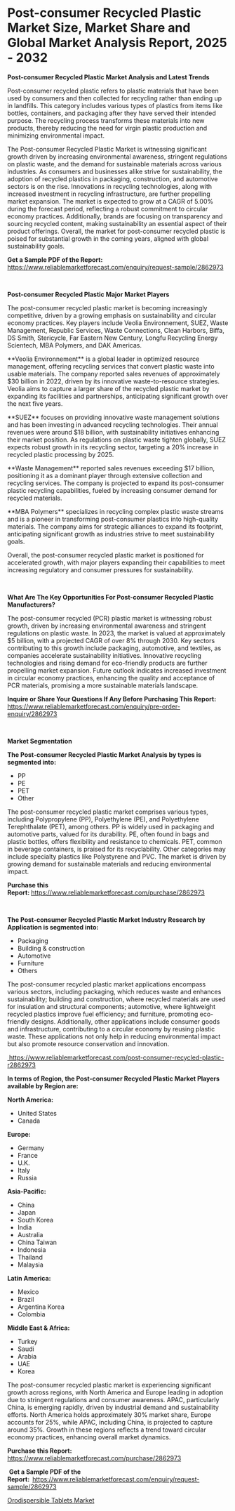 <p><h1>Post-consumer Recycled Plastic Market Size, Market Share and Global Market Analysis Report, 2025 - 2032</h1></p><p><strong>Post-consumer Recycled Plastic Market Analysis and Latest Trends</strong></p>
<p><p>Post-consumer recycled plastic refers to plastic materials that have been used by consumers and then collected for recycling rather than ending up in landfills. This category includes various types of plastics from items like bottles, containers, and packaging after they have served their intended purpose. The recycling process transforms these materials into new products, thereby reducing the need for virgin plastic production and minimizing environmental impact.</p><p>The Post-consumer Recycled Plastic Market is witnessing significant growth driven by increasing environmental awareness, stringent regulations on plastic waste, and the demand for sustainable materials across various industries. As consumers and businesses alike strive for sustainability, the adoption of recycled plastics in packaging, construction, and automotive sectors is on the rise. Innovations in recycling technologies, along with increased investment in recycling infrastructure, are further propelling market expansion. The market is expected to grow at a CAGR of 5.00% during the forecast period, reflecting a robust commitment to circular economy practices. Additionally, brands are focusing on transparency and sourcing recycled content, making sustainability an essential aspect of their product offerings. Overall, the market for post-consumer recycled plastic is poised for substantial growth in the coming years, aligned with global sustainability goals.</p></p>
<p><strong>Get a Sample PDF of the Report:&nbsp;</strong> <a href="https://www.reliablemarketforecast.com/enquiry/request-sample/2862973?utm_campaign=3139&utm_medium=2&utm_source=Github&utm_content=ia&utm_term=12032025&utm_id=post-consumer-recycled-plastic">https://www.reliablemarketforecast.com/enquiry/request-sample/2862973</a></p>
<p>&nbsp;</p>
<p><strong>Post-consumer Recycled Plastic Major Market Players</strong></p>
<p><p>The post-consumer recycled plastic market is becoming increasingly competitive, driven by a growing emphasis on sustainability and circular economy practices. Key players include Veolia Environnement, SUEZ, Waste Management, Republic Services, Waste Connections, Clean Harbors, Biffa, DS Smith, Stericycle, Far Eastern New Century, Longfu Recycling Energy Scientech, MBA Polymers, and DAK Americas.</p><p>**Veolia Environnement** is a global leader in optimized resource management, offering recycling services that convert plastic waste into usable materials. The company reported sales revenues of approximately $30 billion in 2022, driven by its innovative waste-to-resource strategies. Veolia aims to capture a larger share of the recycled plastic market by expanding its facilities and partnerships, anticipating significant growth over the next five years.</p><p>**SUEZ** focuses on providing innovative waste management solutions and has been investing in advanced recycling technologies. Their annual revenues were around $18 billion, with sustainability initiatives enhancing their market position. As regulations on plastic waste tighten globally, SUEZ expects robust growth in its recycling sector, targeting a 20% increase in recycled plastic processing by 2025.</p><p>**Waste Management** reported sales revenues exceeding $17 billion, positioning it as a dominant player through extensive collection and recycling services. The company is projected to expand its post-consumer plastic recycling capabilities, fueled by increasing consumer demand for recycled materials.</p><p>**MBA Polymers** specializes in recycling complex plastic waste streams and is a pioneer in transforming post-consumer plastics into high-quality materials. The company aims for strategic alliances to expand its footprint, anticipating significant growth as industries strive to meet sustainability goals.</p><p>Overall, the post-consumer recycled plastic market is positioned for accelerated growth, with major players expanding their capabilities to meet increasing regulatory and consumer pressures for sustainability.</p></p>
<p>&nbsp;</p>
<p><strong>What Are The Key Opportunities For Post-consumer Recycled Plastic Manufacturers?</strong></p>
<p><p>The post-consumer recycled (PCR) plastic market is witnessing robust growth, driven by increasing environmental awareness and stringent regulations on plastic waste. In 2023, the market is valued at approximately $5 billion, with a projected CAGR of over 8% through 2030. Key sectors contributing to this growth include packaging, automotive, and textiles, as companies accelerate sustainability initiatives. Innovative recycling technologies and rising demand for eco-friendly products are further propelling market expansion. Future outlook indicates increased investment in circular economy practices, enhancing the quality and acceptance of PCR materials, promising a more sustainable materials landscape.</p></p>
<p><strong>Inquire or Share Your Questions If Any Before Purchasing This Report:</strong> <a href="https://www.reliablemarketforecast.com/enquiry/pre-order-enquiry/2862973?utm_campaign=3139&utm_medium=2&utm_source=Github&utm_content=ia&utm_term=12032025&utm_id=post-consumer-recycled-plastic">https://www.reliablemarketforecast.com/enquiry/pre-order-enquiry/2862973</a></p>
<p>&nbsp;</p>
<p><strong>Market Segmentation</strong></p>
<p><strong>The Post-consumer Recycled Plastic Market Analysis by types is segmented into:</strong></p>
<p><ul><li>PP</li><li>PE</li><li>PET</li><li>Other</li></ul></p>
<p><p>The post-consumer recycled plastic market comprises various types, including Polypropylene (PP), Polyethylene (PE), and Polyethylene Terephthalate (PET), among others. PP is widely used in packaging and automotive parts, valued for its durability. PE, often found in bags and plastic bottles, offers flexibility and resistance to chemicals. PET, common in beverage containers, is praised for its recyclability. Other categories may include specialty plastics like Polystyrene and PVC. The market is driven by growing demand for sustainable materials and reducing environmental impact.</p></p>
<p><strong>Purchase this Report:&nbsp;</strong><a href="https://www.reliablemarketforecast.com/purchase/2862973?utm_campaign=3139&utm_medium=2&utm_source=Github&utm_content=ia&utm_term=12032025&utm_id=post-consumer-recycled-plastic">https://www.reliablemarketforecast.com/purchase/2862973</a></p>
<p>&nbsp;</p>
<p><strong>The Post-consumer Recycled Plastic Market Industry Research by Application is segmented into:</strong></p>
<p><ul><li>Packaging</li><li>Building & construction</li><li>Automotive</li><li>Furniture</li><li>Others</li></ul></p>
<p><p>The post-consumer recycled plastic market applications encompass various sectors, including packaging, which reduces waste and enhances sustainability; building and construction, where recycled materials are used for insulation and structural components; automotive, where lightweight recycled plastics improve fuel efficiency; and furniture, promoting eco-friendly designs. Additionally, other applications include consumer goods and infrastructure, contributing to a circular economy by reusing plastic waste. These applications not only help in reducing environmental impact but also promote resource conservation and innovation.</p></p>
<p><a href="https://www.reliablemarketforecast.com/post-consumer-recycled-plastic-r2862973?utm_campaign=3139&utm_medium=2&utm_source=Github&utm_content=ia&utm_term=12032025&utm_id=post-consumer-recycled-plastic">&nbsp;https://www.reliablemarketforecast.com/post-consumer-recycled-plastic-r2862973</a></p>
<p><strong>In terms of Region, the Post-consumer Recycled Plastic Market Players available by Region are:</strong></p>
<p>
    <p> <strong> North America: </strong>
        <ul>
            <li>United States</li>
            <li>Canada</li>
        </ul>
        </p> 
    <p> <strong> Europe: </strong>
        <ul>
            <li>Germany</li>
            <li>France</li>
            <li>U.K.</li>
            <li>Italy</li>
            <li>Russia</li>
        </ul>
        </p> 
    <p> <strong> Asia-Pacific: </strong>
        <ul>
            <li>China</li>
            <li>Japan</li>
            <li>South Korea</li>
            <li>India</li>
            <li>Australia</li>
            <li>China Taiwan</li>
            <li>Indonesia</li>
            <li>Thailand</li>
            <li>Malaysia</li>
        </ul>
        </p> 
    <p> <strong> Latin America: </strong>
        <ul>
            <li>Mexico</li>
            <li>Brazil</li>
            <li>Argentina Korea</li>
            <li>Colombia</li>
        </ul>
        </p> 
    <p> <strong> Middle East & Africa: </strong>
        <ul>
            <li>Turkey</li>
            <li>Saudi</li>
            <li>Arabia</li>
            <li>UAE</li>
            <li>Korea</li>
        </ul>
    </p>
    </p>
<p><p>The post-consumer recycled plastic market is experiencing significant growth across regions, with North America and Europe leading in adoption due to stringent regulations and consumer awareness. APAC, particularly China, is emerging rapidly, driven by industrial demand and sustainability efforts. North America holds approximately 30% market share, Europe accounts for 25%, while APAC, including China, is projected to capture around 35%. Growth in these regions reflects a trend toward circular economy practices, enhancing overall market dynamics.</p></p>
<p><strong>Purchase this Report: </strong><a href="https://www.reliablemarketforecast.com/purchase/2862973?utm_campaign=3139&utm_medium=2&utm_source=Github&utm_content=ia&utm_term=12032025&utm_id=post-consumer-recycled-plastic">https://www.reliablemarketforecast.com/purchase/2862973</a></p>
<p>&nbsp;<strong>Get a Sample PDF of the Report:&nbsp;&nbsp;</strong><a href="https://www.reliablemarketforecast.com/enquiry/request-sample/2862973?utm_campaign=3139&utm_medium=2&utm_source=Github&utm_content=ia&utm_term=12032025&utm_id=post-consumer-recycled-plastic">https://www.reliablemarketforecast.com/enquiry/request-sample/2862973</a></p>
<p><strong></strong></p>
<p><p><a href="https://github.com/aidelndasse/Market-Research-Report-List-1/blob/main/orodispersible-tablets-market.md?utm_campaign=3139&utm_medium=2&utm_source=Github&utm_content=ia&utm_term=12032025&utm_id=post-consumer-recycled-plastic">Orodispersible Tablets Market</a></p></p>